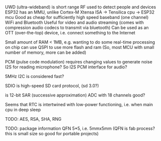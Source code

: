 UWD (ultra-wideband) is short range RF used to detect people and devices
ESP32 has an MMU, unlike Cortex-M
Xtensa ISA -> Tensilica cpu -> ESP32 mcu
Good as cheap for sufficiently high speed baseband (one channel) WiFi and Bluetooth
Useful for video and audio streaming (comes with compression audio codecs to transmit via bluetooth)
Can be used as an OTT (over-the-top) device, i.e. connect something to the Internet

Small amount of RAM < 1MB, e.g. wanting to do some real-time processing on chip can use QSPI to use more flash and ram
(So, most MCU with small number of memory, more can be added)

PCM (pulse code modulation) requires changing values to generate noise
I2S for reading microphone? So I2S PCM interface for audio?

5MHz I2C is considered fast?

SDIO is high-speed SD card protocol, (sd 3.0?)

is 12-bit SAR (successive approximation) ADC with 18 channels good?

Seems that RTC is intertwined with low-power functioning, i.e. when main cpu in deep sleep


TODO: AES, RSA, SHA, RNG

TODO: package information QFN 5*5, i.e. 5mmx5mm (QFN is fab process? this is small size so good for portable projects)
